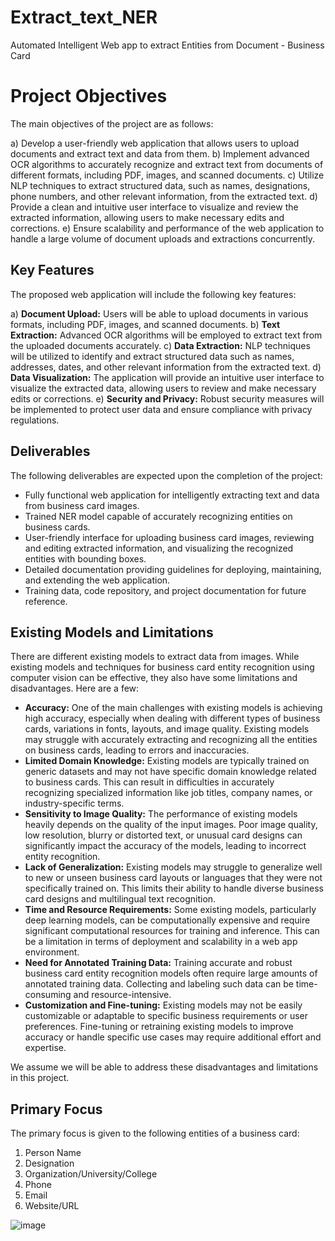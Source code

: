 # Extract_text_NER
Automated Intelligent Web app to extract Entities from Document - Business Card
# Project Objectives

The main objectives of the project are as follows:

a) Develop a user-friendly web application that allows users to upload documents and extract text and data from them.
b) Implement advanced OCR algorithms to accurately recognize and extract text from documents of different formats, including PDF, images, and scanned documents.
c) Utilize NLP techniques to extract structured data, such as names, designations, phone numbers, and other relevant information, from the extracted text.
d) Provide a clean and intuitive user interface to visualize and review the extracted information, allowing users to make necessary edits and corrections.
e) Ensure scalability and performance of the web application to handle a large volume of document uploads and extractions concurrently.

## Key Features

The proposed web application will include the following key features:

a) **Document Upload:** Users will be able to upload documents in various formats, including PDF, images, and scanned documents.
b) **Text Extraction:** Advanced OCR algorithms will be employed to extract text from the uploaded documents accurately.
c) **Data Extraction:** NLP techniques will be utilized to identify and extract structured data such as names, addresses, dates, and other relevant information from the extracted text.
d) **Data Visualization:** The application will provide an intuitive user interface to visualize the extracted data, allowing users to review and make necessary edits or corrections.
e) **Security and Privacy:** Robust security measures will be implemented to protect user data and ensure compliance with privacy regulations.

## Deliverables

The following deliverables are expected upon the completion of the project:

- Fully functional web application for intelligently extracting text and data from business card images.
- Trained NER model capable of accurately recognizing entities on business cards.
- User-friendly interface for uploading business card images, reviewing and editing extracted information, and visualizing the recognized entities with bounding boxes.
- Detailed documentation providing guidelines for deploying, maintaining, and extending the web application.
- Training data, code repository, and project documentation for future reference.

## Existing Models and Limitations

There are different existing models to extract data from images. While existing models and techniques for business card entity recognition using computer vision can be effective, they also have some limitations and disadvantages. Here are a few:

- **Accuracy:** One of the main challenges with existing models is achieving high accuracy, especially when dealing with different types of business cards, variations in fonts, layouts, and image quality. Existing models may struggle with accurately extracting and recognizing all the entities on business cards, leading to errors and inaccuracies.
- **Limited Domain Knowledge:** Existing models are typically trained on generic datasets and may not have specific domain knowledge related to business cards. This can result in difficulties in accurately recognizing specialized information like job titles, company names, or industry-specific terms.
- **Sensitivity to Image Quality:** The performance of existing models heavily depends on the quality of the input images. Poor image quality, low resolution, blurry or distorted text, or unusual card designs can significantly impact the accuracy of the models, leading to incorrect entity recognition.
- **Lack of Generalization:** Existing models may struggle to generalize well to new or unseen business card layouts or languages that they were not specifically trained on. This limits their ability to handle diverse business card designs and multilingual text recognition.
- **Time and Resource Requirements:** Some existing models, particularly deep learning models, can be computationally expensive and require significant computational resources for training and inference. This can be a limitation in terms of deployment and scalability in a web app environment.
- **Need for Annotated Training Data:** Training accurate and robust business card entity recognition models often require large amounts of annotated training data. Collecting and labeling such data can be time-consuming and resource-intensive.
- **Customization and Fine-tuning:** Existing models may not be easily customizable or adaptable to specific business requirements or user preferences. Fine-tuning or retraining existing models to improve accuracy or handle specific use cases may require additional effort and expertise.

We assume we will be able to address these disadvantages and limitations in this project.

## Primary Focus

The primary focus is given to the following entities of a business card:

1. Person Name
2. Designation
3. Organization/University/College
4. Phone
5. Email
6. Website/URL

![image](https://github.com/athirakjayan/Extract_text_NER/assets/26280977/268abbd4-3c42-4a08-958b-71447b85f595)
